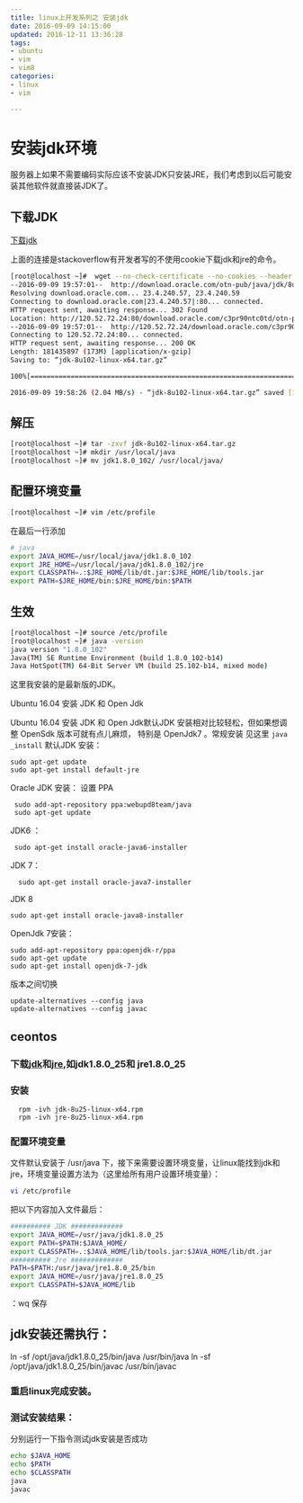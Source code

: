 ```yaml
---
title: linux上开发系列之 安装jdk
date: 2016-09-09 14:15:00
updated: 2016-12-11 13:36:28
tags: 
- ubuntu
- vim
- vim8
categories: 
- linux
- vim

---
```

# 安装jdk环境

服务器上如果不需要编码实际应该不安装JDK只安装JRE，我们考虑到以后可能安装其他软件就直接装JDK了。

## 下载JDK

[下载jdk](http://stackoverflow.com/questions/10268583/downloading-java-jdk-on-linux-via-wget-is-shown-license-page-instead)

上面的连接是stackoverflow有开发者写的不使用cookie下载jdk和jre的命令。


<!--more-->


```bash
[root@localhost ~]#  wget --no-check-certificate --no-cookies --header "Cookie: oraclelicense=accept-securebackup-cookie" http://download.oracle.com/otn-pub/java/jdk/8u102-b14/jdk-8u102-linux-x64.tar.gz
--2016-09-09 19:57:01--  http://download.oracle.com/otn-pub/java/jdk/8u102-b14/jdk-8u102-linux-x64.tar.gz
Resolving download.oracle.com... 23.4.240.57, 23.4.240.59
Connecting to download.oracle.com|23.4.240.57|:80... connected.
HTTP request sent, awaiting response... 302 Found
Location: http://120.52.72.24:80/download.oracle.com/c3pr90ntc0td/otn-pub/java/jdk/8u102-b14/jdk-8u102-linux-x64.tar.gz [following]
--2016-09-09 19:57:01--  http://120.52.72.24/download.oracle.com/c3pr90ntc0td/otn-pub/java/jdk/8u102-b14/jdk-8u102-linux-x64.tar.gz
Connecting to 120.52.72.24:80... connected.
HTTP request sent, awaiting response... 200 OK
Length: 181435897 (173M) [application/x-gzip]
Saving to: “jdk-8u102-linux-x64.tar.gz”

100%[==================================================================================================================================>] 181,435,897 2.07M/s   in 85s     

2016-09-09 19:58:26 (2.04 MB/s) - “jdk-8u102-linux-x64.tar.gz” saved [181435897/181435897]
```

## 解压

```bash
[root@localhost ~]# tar -zxvf jdk-8u102-linux-x64.tar.gz
[root@localhost ~]# mkdir /usr/local/java
[root@localhost ~]# mv jdk1.8.0_102/ /usr/local/java/
```

## 配置环境变量

```bash
[root@localhost ~]# vim /etc/profile
```

在最后一行添加

```bash
# java
export JAVA_HOME=/usr/local/java/jdk1.8.0_102
export JRE_HOME=/usr/local/java/jdk1.8.0_102/jre
export CLASSPATH=.:$JRE_HOME/lib/dt.jar:$JRE_HOME/lib/tools.jar
export PATH=$JRE_HOME/bin:$JRE_HOME/bin:$PATH
```

## 生效

```bash
[root@localhost ~]# source /etc/profile
[root@localhost ~]# java -version
java version "1.8.0_102"
Java(TM) SE Runtime Environment (build 1.8.0_102-b14)
Java HotSpot(TM) 64-Bit Server VM (build 25.102-b14, mixed mode)
```
这里我安装的是最新版的JDK。

Ubuntu 16.04 安装 JDK 和 Open Jdk

Ubuntu 16.04 安装 JDK 和 Open Jdk默认JDK 安装相对比较轻松，但如果想调整 OpenSdk 版本可就有点儿麻烦， 特别是 OpenJdk7 。常规安装 见这里 `java _install`
默认JDK 安装：
```
sudo apt-get update
sudo apt-get install default-jre
```
Oracle JDK 安装：
设置 PPA
```
 sudo add-apt-repository ppa:webupd8team/java
 sudo apt-get update 
```

JDK6 ：
```
 sudo apt-get install oracle-java6-installer
```

JDK 7：
```
  sudo apt-get install oracle-java7-installer
```
JDK 8
```
sudo apt-get install oracle-java8-installer
```
OpenJdk 7安装：
```
sudo add-apt-repository ppa:openjdk-r/ppa  
sudo apt-get update
sudo apt-get install openjdk-7-jdk  
```

版本之间切换
```
update-alternatives --config java
update-alternatives --config javac
```

## ceontos 

### 下载[jdk](http://pan.baidu.com/s/1lhKsu)和[jre](http://pan.baidu.com/s/1o6mfkdO),如jdk1.8.0_25和 jre1.8.0_25
### 安装
```
  rpm -ivh jdk-8u25-linux-x64.rpm
  rpm -ivh jre-8u25-linux-x64.rpm
```
### 配置环境变量
   文件默认安装于  /usr/java 下，接下来需要设置环境变量，让linux能找到jdk和jre，环境变量设置方法为（这里给所有用户设置环境变量）：
```bash 
vi /etc/profile 
```
把以下内容加入文件最后：
```bash
########## JDK #############
export JAVA_HOME=/usr/java/jdk1.8.0_25
export PATH=$PATH:$JAVA_HOME/
export CLASSPATH=.:$JAVA_HOME/lib/tools.jar:$JAVA_HOME/lib/dt.jar
########## Jre #############
PATH=$PATH:/usr/java/jre1.8.0_25/bin
export JAVA_HOME=/usr/java/jre1.8.0_25
export CLASSPATH=$JAVA_HOME/lib
```

：wq 保存

## jdk安装还需执行：
ln -sf /opt/java/jdk1.8.0_25/bin/java /usr/bin/java
ln -sf /opt/java/jdk1.8.0_25/bin/javac /usr/bin/javac
### 重启linux完成安装。
### 测试安装结果：
分别运行一下指令测试jdk安装是否成功
```bash
echo $JAVA_HOME
echo $PATH
echo $CLASSPATH
java
javac
```
